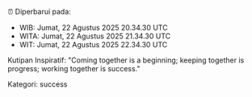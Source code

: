 ⏰ Diperbarui pada:
- WIB: Jumat, 22 Agustus 2025 20.34.30 UTC
- WITA: Jumat, 22 Agustus 2025 21.34.30 UTC
- WIT: Jumat, 22 Agustus 2025 22.34.30 UTC

Kutipan Inspiratif:
"Coming together is a beginning; keeping together is progress; working together is success."


Kategori: success

